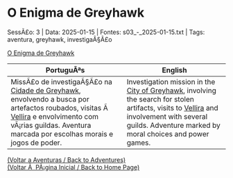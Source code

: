 ﻿
# O Enigma de Greyhawk

SessÃ£o: 3 | Data: 2025-01-15 | Fontes: s03_-_2025-01-15.txt | Tags: aventura, greyhawk, investigaÃ§Ã£o

[O Enigma de Greyhawk](o_enigma_de_greyhawk.png)

| PortuguÃªs | English |
|-----------|---------|
| MissÃ£o de investigaÃ§Ã£o na [Cidade de Greyhawk](cidade_de_greyhawk.md), envolvendo a busca por artefactos roubados, visitas Ã  [Vellira](vellira.md) e envolvimento com vÃ¡rias guildas. Aventura marcada por escolhas morais e jogos de poder. | Investigation mission in the [City of Greyhawk](cidade_de_greyhawk.md), involving the search for stolen artifacts, visits to [Vellira](vellira.md) and involvement with several guilds. Adventure marked by moral choices and power games. |

[(Voltar a Aventuras / Back to Adventures)](aventuras.md)  
[(Voltar Ã  PÃ¡gina Inicial / Back to Home Page)](../../home.md)


























